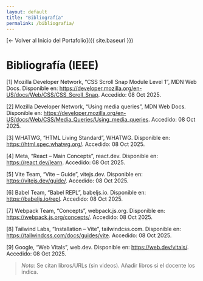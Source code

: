 ```yaml
---
layout: default
title: "Bibliografía"
permalink: /bibliografia/
---
```


[← Volver al Inicio del Portafolio]({{ site.baseurl }})
# Bibliografía (IEEE)

[1] Mozilla Developer Network, “CSS Scroll Snap Module Level 1”, MDN Web Docs. Disponible en: https://developer.mozilla.org/en-US/docs/Web/CSS/CSS_Scroll_Snap. Accedido: 08 Oct 2025.

[2] Mozilla Developer Network, “Using media queries”, MDN Web Docs. Disponible en: https://developer.mozilla.org/en-US/docs/Web/CSS/Media_Queries/Using_media_queries. Accedido: 08 Oct 2025.

[3] WHATWG, “HTML Living Standard”, WHATWG. Disponible en: https://html.spec.whatwg.org/. Accedido: 08 Oct 2025.

[4] Meta, “React – Main Concepts”, react.dev. Disponible en: https://react.dev/learn. Accedido: 08 Oct 2025.

[5] Vite Team, “Vite – Guide”, vitejs.dev. Disponible en: https://vitejs.dev/guide/. Accedido: 08 Oct 2025.

[6] Babel Team, “Babel REPL”, babeljs.io. Disponible en: https://babeljs.io/repl. Accedido: 08 Oct 2025.

[7] Webpack Team, “Concepts”, webpack.js.org. Disponible en: https://webpack.js.org/concepts/. Accedido: 08 Oct 2025.

[8] Tailwind Labs, “Installation – Vite”, tailwindcss.com. Disponible en: https://tailwindcss.com/docs/guides/vite. Accedido: 08 Oct 2025.

[9] Google, “Web Vitals”, web.dev. Disponible en: https://web.dev/vitals/. Accedido: 08 Oct 2025.


> *Nota:* Se citan libros/URLs (sin videos). Añadir libros si el docente los indica.
